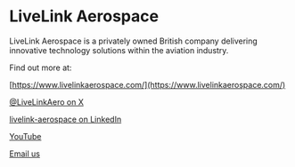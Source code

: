 # LiveLink Aerospace

LiveLink Aerospace is a privately owned British company delivering innovative technology solutions within the aviation industry.

Find out more at:

 [https://www.livelinkaerospace.com/](https://www.livelinkaerospace.com/)
 
 [@LiveLinkAero on X](https://twitter.com/LiveLinkAero)
 
 [livelink-aerospace on LinkedIn](https://www.linkedin.com/company/livelink-aerospace/)
 
 [YouTube](https://youtube.com/@livelinkaerospace?si=v7nlZcZYqosAtQdL)
 
 [Email us](mailto:info@livelinkaerospace.com)
